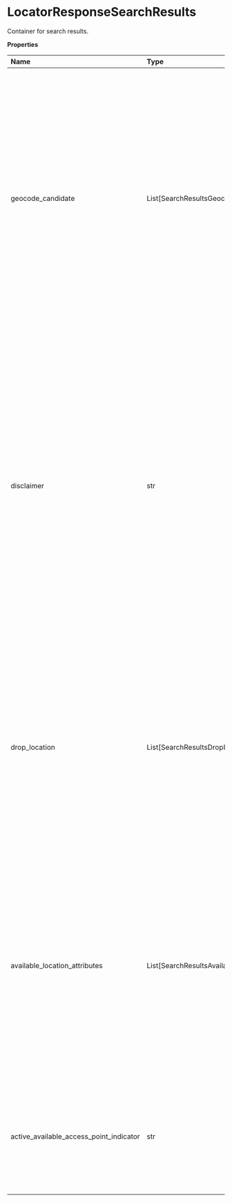 # LocatorResponseSearchResults

Container for search results.

**Properties**

| Name                                    | Type                                           | Required | Description                                                                                                                                                                                                                                                                                                                                                                                                                                                                                                  |
| :-------------------------------------- | :--------------------------------------------- | :------- | :----------------------------------------------------------------------------------------------------------------------------------------------------------------------------------------------------------------------------------------------------------------------------------------------------------------------------------------------------------------------------------------------------------------------------------------------------------------------------------------------------------- |
| geocode_candidate                       | List[SearchResultsGeocodeCandidate]            | ❌       | If the origin address provided in the location request document does not have a match, a list of candidate addresses, geocodes and optionally a landmark will be returned. **NOTE:** For versions >= v2, this element will always be returned as an array. For requests using version = v1, this element will be returned as an array if there is more than one object and a single object if there is only 1.                                                                                               |
| disclaimer                              | str                                            | ❌       | Disclaimer. In the event the user requested Ground and Air service types and the maximum UPS locations list size has not been met, the list of locations will continue with locations that provide either ground or air within the search radius. The disclaimer will note this deviation from the requested search criteria. The disclaimer is also the location where the user will receive information regarding a one-time pickup option if the first location is greater than 20 miles from the origin. |
| drop_location                           | List[SearchResultsDropLocation]                | ❌       | When a location request is submitted with a valid origin address, UPS locations will be returned. **NOTE:** For versions >= v2, this element will always be returned as an array. For requests using version = v1, this element will be returned as an array if there is more than one object and a single object if there is only 1.                                                                                                                                                                        |
| available_location_attributes           | List[SearchResultsAvailableLocationAttributes] | ❌       | This container contains the information about the currently existing Retail Locations or Additional Services or Program types. **NOTE:** For versions >= v2, this element will always be returned as an array. For requests using version = v1, this element will be returned as an array if there is more than one object and a single object if there is only 1.                                                                                                                                           |
| active_available_access_point_indicator | str                                            | ❌       | Indicates whether the country or territory has AccessPoints or not. This tag is populated in the Response only if tag "ExistIndicator" was present in the Locator request.                                                                                                                                                                                                                                                                                                                                   |

<!-- This file was generated by liblab | https://liblab.com/ -->
